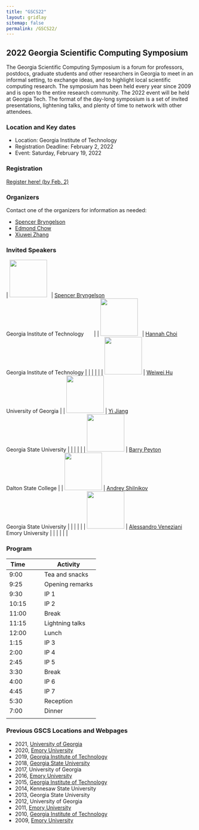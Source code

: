 ```yaml
---
title: "GSCS22"
layout: gridlay
sitemap: false
permalink: /GSCS22/
---
```


## 2022 Georgia Scientific Computing Symposium

The Georgia Scientific Computing Symposium is a forum for professors, postdocs, graduate students and other researchers in Georgia to meet in an informal setting, to exchange ideas, and to highlight local scientific computing research.
The symposium has been held every year since 2009 and is open to the entire research community.
The 2022 event will be held at Georgia Tech.
The format of the day-long symposium is a set of invited presentations, lightening talks, and plenty of time to network with other attendees.

### Location and Key dates

* Location: Georgia Institute of Technology
* Registration Deadline: February 2, 2022
* Event: Saturday, February 19, 2022

### Registration 

[Register here! (by Feb. 2)](https://forms.gle/gZWxnMuyitHPMNgz6)

### Organizers

Contact one of the organizers for information as needed:
* [Spencer Bryngelson](mailto:shb@gatech.edu)
* [Edmond Chow](mailto:echow@cc.gatech.edu)
* [Xiuwei Zhang](mailto:xzhang954@gatech.edu)

### Invited Speakers 

| <img src="{{ site.url }}{{ site.baseurl }}/images/teampic/spencer.jpg" width="100"/> &nbsp; |  [Spencer Bryngelson](https://comp-physics.group)<br/> Georgia Institute of Technology &nbsp;	&nbsp;	&nbsp;		| | <img src="{{ site.url }}{{ site.baseurl }}/images/gscs22/hannah-choi.jpeg" width="100"/>  &nbsp; | [Hannah Choi](https://hannahchoi.math.gatech.edu/) <br/> Georgia Institute of Technology |
| | | |
| <img src="{{ site.url }}{{ site.baseurl }}/images/gscs22/wei-hu.jpeg" width="100"/>  | [Weiwei Hu](https://math.okstate.edu/people/wh/)<br/> University of Georgia										| | <img src="{{ site.url }}{{ site.baseurl }}/images/gscs22/yi-jiang.jpeg" width="100"/> | [Yi Jiang](https://mathstat.gsu.edu/profile/yi-jiang/)<br/> Georgia State University  |
| | | |
| <img src="{{ site.url }}{{ site.baseurl }}/images/teampic/pi.svg" width="100"/>			| [Barry Peyton](https://www.researchgate.net/profile/Barry-Peyton)<br/> Dalton State College		| | <img src="{{ site.url }}{{ site.baseurl }}/images/gscs22/andrey-shilnikov.jpeg" width="100"/> | [Andrey Shilnikov](https://labs.ni.gsu.edu/ashilnikov/)<br/> Georgia State University  |
| | | |
| <img src="{{ site.url }}{{ site.baseurl }}/images/gscs22/alessando-veneziani.jpeg" width="100"/> | [Alessandro Veneziani](http://www.mathcs.emory.edu/~ale/)<br/> Emory University		| |
| | | |

### Program 

| Time | | | Activity					|
| ---  |  --- | --- | ---			|
| 9:00 | | | Tea and snacks		|
| 9:25 | | | Opening remarks  |
| 9:30 | | | IP 1							|
| 10:15| | | IP 2							|
| 11:00| | | Break						|
| 11:15| | | Lightning talks  |
| 12:00| | | Lunch						|
| 1:15 | | | IP 3							|
| 2:00 | | | IP 4							|
| 2:45 | | | IP 5							|
| 3:30 | | | Break						|
| 4:00 | | | IP 6							|
| 4:45 | | | IP 7							|
| 5:30 | | | Reception				|
| 7:00 | | | Dinner						|
| | | | |

### Previous GSCS Locations and Webpages 

* 2021, [University of Georgia](https://sites.google.com/view/lin-mu/gscs2021)
* 2020, [Emory University](http://www.mathcs.emory.edu/~nagy/GSCS2020/)
* 2019, [Georgia Institute of Technology](https://math.gatech.edu/events/2019-georgia-scientific-computing-symposium)
* 2018, [Georgia State University](https://math.gsu.edu/xye/public/gscs/gscs2018.html)
* 2017, University of Georgia
* 2016, [Emory University](http://www.mathcs.emory.edu/~nagy/GSC2016/)
* 2015, [Georgia Institute of Technology](https://www.cc.gatech.edu/~echow/gscs15/)
* 2014, Kennesaw State University
* 2013, Georgia State University
* 2012, University of Georgia
* 2011, [Emory University](http://www.mathcs.emory.edu/~lbertag/GSC/GSC.html)
* 2010, [Georgia Institute of Technology](https://math.gatech.edu/news/georgia-scientific-computing-symposium/)
* 2009, [Emory University](http://www.mathcs.emory.edu/~nagy/GSC2009/)
